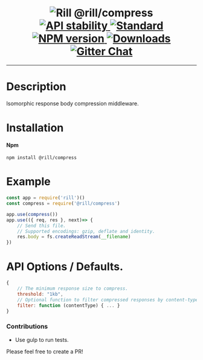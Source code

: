 <h1 align="center">
  <!-- Logo -->
  <img src="https://raw.githubusercontent.com/rill-js/rill/master/Rill-Icon.jpg" alt="Rill"/>
  @rill/compress
	<br/>

  <!-- Stability -->
  <a href="https://nodejs.org/api/documentation.html#documentation_stability_index">
    <img src="https://img.shields.io/badge/stability-stable-brightgreen.svg?style=flat-square" alt="API stability"/>
  </a>
  <!-- Standard -->
  <a href="https://github.com/feross/standard">
    <img src="https://img.shields.io/badge/code%20style-standard-brightgreen.svg?style=flat-square" alt="Standard"/>
  </a>
  <!-- NPM version -->
  <a href="https://npmjs.org/package/@rill/compress">
    <img src="https://img.shields.io/npm/v/rill.svg?style=flat-square" alt="NPM version"/>
  </a>
  <!-- Downloads -->
  <a href="https://npmjs.org/package/@rill/compress">
    <img src="https://img.shields.io/npm/dm/rill.svg?style=flat-square" alt="Downloads"/>
  </a>
  <!-- Gitter Chat -->
  <a href="https://gitter.im/rill-js/rill">
    <img src="https://img.shields.io/gitter/room/rill-js/rill.svg?style=flat-square" alt="Gitter Chat"/>
  </a>
</h1>

---

# Description
Isomorphic response body compression middleware.

# Installation

#### Npm
```console
npm install @rill/compress
```

# Example

```javascript
const app = require('rill')()
const compress = require('@rill/compress')

app.use(compress())
app.use(({ req, res }, next)=> {
	// Send this file.
	// Supported encodings: gzip, deflate and identity.
	res.body = fs.createReadStream(__filename)
})
```

# API Options / Defaults.

```javascript
{
	// The minimum response size to compress.
	threshold: "1kb",
	// Optional function to filter compressed responses by content-type.
	filter: function (contentType) { ... }
}
```


### Contributions

* Use gulp to run tests.

Please feel free to create a PR!

